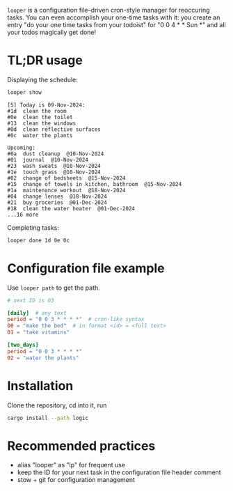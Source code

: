 `looper` is a configuration file–driven cron-style manager for reoccuring tasks. You can even accomplish your one-time tasks with it: you create an entry "do your one time tasks from your todoist" for "0 0 4 * * Sun *" and all your todos magically get done!

# TL;DR usage

Displaying the schedule:

```bash
looper show
```

```
[5] Today is 09-Nov-2024:
#1d  clean the room
#0e  clean the toilet
#13  clean the windows
#0d  clean reflective surfaces
#0c  water the plants

Upcoming:
#0a  dust cleanup  @10-Nov-2024
#01  journal  @10-Nov-2024
#23  wash sweats  @10-Nov-2024
#1e  touch grass  @10-Nov-2024
#02  change of bedsheets  @15-Nov-2024
#15  change of towels in kitchen, bathroom  @15-Nov-2024
#1a  maintenance workout  @18-Nov-2024
#04  change lenses  @18-Nov-2024
#21  buy groceries  @01-Dec-2024
#18  clean the water heater  @01-Dec-2024
...16 more
```

Completing tasks:

```bash
looper done 1d 0e 0c
```

# Configuration file example

Use `looper path` to get the path.

```toml
# next ID is 03

[daily]  # any text
period = "0 0 3 * * * *"  # cron-like syntax
00 = "make the bed"  # in format <id> = <full text>
01 = "take vitamins"

[two_days]
period = "0 0 3 * * * *"
02 = "water the plants"
```

# Installation

Clone the repository, cd into it, run

```bash
cargo install --path logic
```

# Recommended practices

- alias "looper" as "lp" for frequent use
- keep the ID for your next task in the configuration file header comment
- stow + git for configuration management

